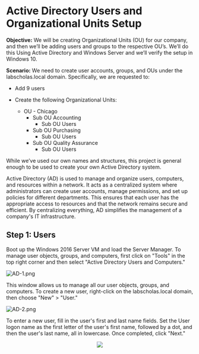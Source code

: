 # Active Directory Users and Organizational Units Setup

**Objective:** We will be creating Organizational Units (OU) for our company, and then we’ll be adding users and groups to the respective OU’s. We’ll do this Using Active Directory and Windows Server and we’ll verify the setup in Windows 10.


**Scenario:** We need to create user accounts, groups, and OUs under the labscholas.local domain. Specifically, we are requested to:

- Add 9 users
- Create the following Organizational Units:

  - OU - Chicago
    - Sub OU  Accounting
        - Sub OU Users
     -  Sub OU Purchasing
        - Sub OU Users
     -  Sub OU Quality Assurance
        - Sub OU Users

While we’ve used our own names and structures, this project is general enough to be used to create your own Active Directory system.

Active Directory (AD) is used to manage and organize users, computers, and resources within a network. It acts as a centralized system where administrators can create user accounts, manage permissions, and set up policies for different departments. This ensures that each user has the appropriate access to resources and that the network remains secure and efficient. By centralizing everything, AD simplifies the management of a company's IT infrastructure.

## Step 1: Users

Boot up the Windows 2016 Server VM and load the Server Manager. To manage user objects, groups, and computers, first click on "Tools" in the top right corner and then select "Active Directory Users and Computers." 

![AD-1.png](https://i.postimg.cc/zfjzQDY8/AD-1.png)


This window allows us to manage all our user objects, groups, and computers. To create a new user, right-click on the labscholas.local domain, then choose "New" > "User."

![AD-2.png](https://i.postimg.cc/vZwGHxQG/AD-2.png)

To enter a new user, fill in the user's first and last name fields. Set the User logon name as the first letter of the user's first name, followed by a dot, and then the user's last name, all in lowercase. Once completed, click "Next."

<div align="center">
<img src=https://i.postimg.cc/JzR45HSP/AD-3.png" >
</div>

